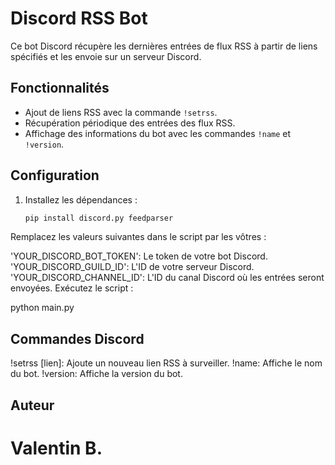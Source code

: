 # Discord RSS Bot

Ce bot Discord récupère les dernières entrées de flux RSS à partir de liens spécifiés et les envoie sur un serveur Discord.

## Fonctionnalités

- Ajout de liens RSS avec la commande `!setrss`.
- Récupération périodique des entrées des flux RSS.
- Affichage des informations du bot avec les commandes `!name` et `!version`.

## Configuration

1. Installez les dépendances :
   ```bash
   pip install discord.py feedparser
Remplacez les valeurs suivantes dans le script par les vôtres :

'YOUR_DISCORD_BOT_TOKEN': Le token de votre bot Discord.
'YOUR_DISCORD_GUILD_ID': L'ID de votre serveur Discord.
'YOUR_DISCORD_CHANNEL_ID': L'ID du canal Discord où les entrées seront envoyées.
Exécutez le script :

python main.py

## Commandes Discord
!setrss [lien]: Ajoute un nouveau lien RSS à surveiller.
!name: Affiche le nom du bot.
!version: Affiche la version du bot.
## Auteur

# Valentin B.

